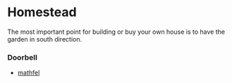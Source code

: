 # Homestead

The most important point for building or buy your own house is to have the garden in south direction. 

### Doorbell

- [mathfel](https://mathfel.de/produkt/4-draht-tuersprechanlage-gegensprechanlage-mit-wlan-und-7-zoll-monitor/)